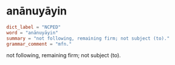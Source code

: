 # anānuyāyin

``` toml
dict_label = "NCPED"
word = "anānuyāyin"
summary = "not following, remaining firm; not subject (to)."
grammar_comment = "mfn."
```

not following, remaining firm; not subject (to).

